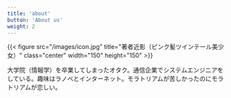 ```yaml
---
title: 'about'
button: 'About us'
weight: 2
---
```


{{< figure src="/images/icon.jpg" title="著者近影（ピンク髪ツインテール美少女）" class="center" width="150" height="150" >}}

大学院（情報学）を卒業してしまったオタク。通信企業でシステムエンジニアをしている。趣味はラノベとインターネット。モラトリアムが苦しかったのにモラトリアムが恋しい。